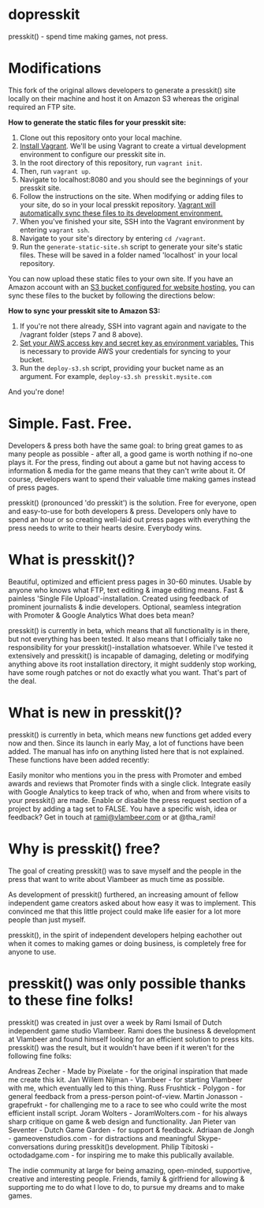 dopresskit
==========

presskit() - spend time making games, not press.

Modifications
=============
This fork of the original allows developers to generate a presskit() site locally on their machine and host it on Amazon S3 whereas the original required an FTP site.

**How to generate the static files for your presskit site:**
1. Clone out this repository onto your local machine.
2. [Install Vagrant](https://docs.vagrantup.com/v2/installation/index.html). We'll be using Vagrant to create a virtual development environment to configure our presskit site in.
3. In the root directory of this repository, run `vagrant init`.
4. Then, run `vagrant up`.
5. Navigate to localhost:8080 and you should see the beginnings of your presskit site.
6. Follow the instructions on the site. When modifying or adding files to your site, do so in your local presskit repository. [Vagrant will automatically sync these files to its development environment.](https://docs.vagrantup.com/v2/getting-started/synced_folders.html)
7. When you've finished your site, SSH into the Vagrant environment by entering `vagrant ssh`.
8. Navigate to your site's directory by entering `cd /vagrant`.
9. Run the `generate-static-site.sh` script to generate your site's static files. These will be saved in a folder named 'localhost' in your local repository.

You can now upload these static files to your own site. If you have an Amazon account with an [S3 bucket configured for website hosting](http://docs.aws.amazon.com/AmazonS3/latest/dev/HowDoIWebsiteConfiguration.html), you can sync these files to the bucket by following the directions below:

**How to sync your presskit site to Amazon S3:**
1. If you're not there already, SSH into vagrant again and navigate to the /vagrant folder (steps 7 and 8 above).
2. [Set your AWS access key and secret key as environment variables.](http://docs.aws.amazon.com/cli/latest/userguide/cli-chap-getting-started.html#cli-environment) This is necessary to provide AWS your credentials for syncing to your bucket.
3. Run the `deploy-s3.sh` script, providing your bucket name as an argument. For example, `deploy-s3.sh presskit.mysite.com`

And you're done!


Simple. Fast. Free.
==========
Developers & press both have the same goal: to bring great games to as many people as possible - after all, a good game is worth nothing if no-one plays it. For the press, finding out about a game but not having access to information & media for the game means that they can't write about it. Of course, developers want to spend their valuable time making games instead of press pages.

presskit() (pronounced 'do presskit') is the solution. Free for everyone, open and easy-to-use for both developers & press. Developers only have to spend an hour or so creating well-laid out press pages with everything the press needs to write to their hearts desire. Everybody wins.


What is presskit()?
==========
Beautiful, optimized and efficient press pages in 30-60 minutes.
Usable by anyone who knows what FTP, text editing & image editing means.
Fast & painless 'Single File Upload'-installation.
Created using feedback of prominent journalists & indie developers.
Optional, seamless integration with Promoter & Google Analytics
What does beta mean?

presskit() is currently in beta, which means that all functionality is in there, but not everything has been tested. It also means that I officially take no responsibility for your presskit()-installation whatsoever. While I've tested it extensively and presskit() is incapable of damaging, deleting or modifying anything above its root installation directory, it might suddenly stop working, have some rough patches or not do exactly what you want. That's part of the deal.


What is new in presskit()?
==========
presskit() is currently in beta, which means new functions get added every now and then. Since its launch in early May, a lot of functions have been added. The manual has info on anything listed here that is not explained. These functions have been added recently:

Easily monitor who mentions you in the press with Promoter and embed awards and reviews that Promoter finds with a single click.
Integrate easily with Google Analytics to keep track of who, when and from where visits to your presskit() are made.
Enable or disable the press request section of a project by adding a <can-request-press-copy> tag set to FALSE.
You have a specific wish, idea or feedback? Get in touch at rami@vlambeer.com or at @tha_rami!


Why is presskit() free?
==========
The goal of creating presskit() was to save myself and the people in the press that want to write about Vlambeer as much time as possible.

As development of presskit() furthered, an increasing amount of fellow independent game creators asked about how easy it was to implement. This convinced me that this little project could make life easier for a lot more people than just myself.

presskit(), in the spirit of independent developers helping eachother out when it comes to making games or doing business, is completely free for anyone to use.


presskit() was only possible thanks to these fine folks!
==========

presskit() was created in just over a week by Rami Ismail of Dutch independent game studio Vlambeer. Rami does the business & development at Vlambeer and found himself looking for an efficient solution to press kits. presskit() was the result, but it wouldn't have been if it weren't for the following fine folks:

Andreas Zecher - Made by Pixelate - for the original inspiration that made me create this kit.
Jan Willem Nijman - Vlambeer - for starting Vlambeer with me, which eventually led to this thing.
Russ Frushtick - Polygon - for general feedback from a press-person point-of-view.
Martin Jonasson - grapefrukt - for challenging me to a race to see who could write the most efficient install script.
Joram Wolters - JoramWolters.com - for his always sharp critique on game & web design and functionality.
Jan Pieter van Seventer - Dutch Game Garden - for support & feedback.
Adriaan de Jongh - gameovenstudios.com - for distractions and meaningful Skype-conversations during presskit()s development.
Philip Tibitoski - octodadgame.com - for inspiring me to make this publically available.

The indie community at large for being amazing, open-minded, supportive, creative and interesting people.
Friends, family & girlfriend for allowing & supporting me to do what I love to do, to pursue my dreams and to make games.
